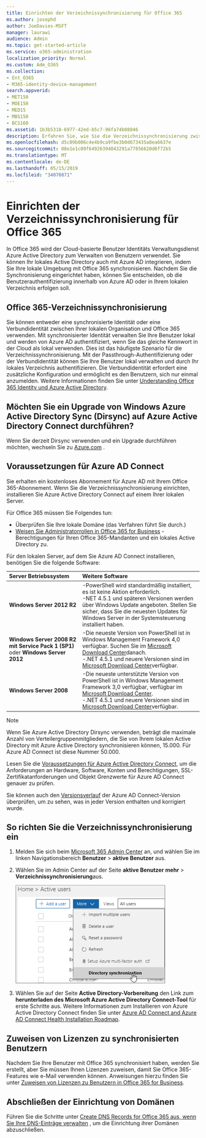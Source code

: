 ```yaml
---
title: Einrichten der Verzeichnissynchronisierung für Office 365
ms.author: josephd
author: JoeDavies-MSFT
manager: laurawi
audience: Admin
ms.topic: get-started-article
ms.service: o365-administration
localization_priority: Normal
ms.custom: Adm_O365
ms.collection:
- Ent_O365
- M365-identity-device-management
search.appverid:
- MET150
- MOE150
- MED15
- MBS150
- BCS160
ms.assetid: 1b3b5318-6977-42ed-b5c7-96fa74b08846
description: Erfahren Sie, wie Sie die Verzeichnissynchronisierung zwischen Office 365 und Ihrem lokalen Active Directory einrichten.
ms.openlocfilehash: d5c09b006c4e4b9ca9fbe3b0d673435a8ea6637e
ms.sourcegitcommit: 08e1e1c09f64926394043291a77856620d6f72b5
ms.translationtype: MT
ms.contentlocale: de-DE
ms.lasthandoff: 05/15/2019
ms.locfileid: "34070871"
---
```

# <a name="set-up-directory-synchronization-for-office-365"></a>Einrichten der Verzeichnissynchronisierung für Office 365

In Office 365 wird der Cloud-basierte Benutzer Identitäts Verwaltungsdienst Azure Active Directory zum Verwalten von Benutzern verwendet. Sie können Ihr lokales Active Directory auch mit Azure AD integrieren, indem Sie Ihre lokale Umgebung mit Office 365 synchronisieren. Nachdem Sie die Synchronisierung eingerichtet haben, können Sie entscheiden, ob die Benutzerauthentifizierung innerhalb von Azure AD oder in Ihrem lokalen Verzeichnis erfolgen soll.
  
## <a name="office-365-directory-synchronization"></a>Office 365-Verzeichnissynchronisierung

Sie können entweder eine synchronisierte Identität oder eine Verbundidentität zwischen Ihrer lokalen Organisation und Office 365 verwenden. Mit synchronisierter Identität verwalten Sie Ihre Benutzer lokal und werden von Azure AD authentifiziert, wenn Sie das gleiche Kennwort in der Cloud als lokal verwenden. Dies ist das häufigste Szenario für die Verzeichnissynchronisierung. Mit der Passthrough-Authentifizierung oder der Verbundidentität können Sie Ihre Benutzer lokal verwalten und durch Ihr lokales Verzeichnis authentifizieren. Die Verbundidentität erfordert eine zusätzliche Konfiguration und ermöglicht es den Benutzern, sich nur einmal anzumelden. Weitere Informationen finden Sie unter [Understanding Office 365 Identity und Azure Active Directory](about-office-365-identity.md).
  
## <a name="want-to-upgrade-from-windows-azure-active-directory-sync-dirsync-to-azure-active-directory-connect"></a>Möchten Sie ein Upgrade von Windows Azure Active Directory Sync (Dirsync) auf Azure Active Directory Connect durchführen?

Wenn Sie derzeit Dirsync verwenden und ein Upgrade durchführen möchten, wechseln Sie zu [Azure.com](https://azure.com) . [](https://go.microsoft.com/fwlink/p/?LinkId=733240)
  
## <a name="prerequisites-for-azure-ad-connect"></a>Voraussetzungen für Azure AD Connect

Sie erhalten ein kostenloses Abonnement für Azure AD mit Ihrem Office 365-Abonnement. Wenn Sie die Verzeichnissynchronisierung einrichten, installieren Sie Azure Active Directory Connect auf einem Ihrer lokalen Server.
  
Für Office 365 müssen Sie Folgendes tun:
  
- Überprüfen Sie Ihre lokale Domäne (das Verfahren führt Sie durch.)
- [Weisen Sie Administratorrollen in Office 365 for Business](https://support.office.com/article/EAC4D046-1AFD-4F1A-85FC-8219C79E1504) -Berechtigungen für Ihren Office 365-Mandanten und ein lokales Active Directory zu.

Für den lokalen Server, auf dem Sie Azure AD Connect installieren, benötigen Sie die folgende Software:
  
|**Server Betriebssystem**|**Weitere Software**|
|:-----|:-----|
|**Windows Server 2012 R2** | -PowerShell wird standardmäßig installiert, es ist keine Aktion erforderlich.  <br> -NET 4.5.1 und späteren Versionen werden über Windows Update angeboten. Stellen Sie sicher, dass Sie die neuesten Updates für Windows Server in der Systemsteuerung installiert haben. |
|**Windows Server 2008 R2 mit Service Pack 1 (SP1)** oder **Windows Server 2012** | -Die neueste Version von PowerShell ist in Windows Management Framework 4,0 verfügbar. Suchen Sie im [Microsoft Download Center](https://go.microsoft.com/fwlink/p/?LinkId=717996)danach.  <br> -.NET 4.5.1 und neuere Versionen sind im [Microsoft Download Center](https://go.microsoft.com/fwlink/p/?LinkId=717996)verfügbar. |
|**Windows Server 2008** | -Die neueste unterstützte Version von PowerShell ist in Windows Management Framework 3,0 verfügbar, verfügbar im [Microsoft Download Center](https://go.microsoft.com/fwlink/p/?LinkId=717996).  <br> -.NET 4.5.1 und neuere Versionen sind im [Microsoft Download Center](https://go.microsoft.com/fwlink/p/?LinkId=717996)verfügbar. |

> [!NOTE]
> Wenn Sie Azure Active Directory Dirsync verwenden, beträgt die maximale Anzahl von Verteilergruppenmitgliedern, die Sie von Ihrem lokalen Active Directory mit Azure Active Directory synchronisieren können, 15.000. Für Azure AD Connect ist diese Nummer 50.000.
  
Lesen Sie die [Voraussetzungen für Azure Active Directory Connect](https://docs.microsoft.com/azure/active-directory/hybrid/how-to-connect-install-prerequisites), um die Anforderungen an Hardware, Software, Konten und Berechtigungen, SSL-Zertifikatanforderungen und Objekt Grenzwerte für Azure AD Connect genauer zu prüfen.
  
Sie können auch den [Versionsverlauf](https://docs.microsoft.com/azure/active-directory/hybrid/reference-connect-version-history) der Azure AD Connect-Version überprüfen, um zu sehen, was in jeder Version enthalten und korrigiert wurde.

## <a name="to-set-up-directory-synchronization"></a>So richten Sie die Verzeichnissynchronisierung ein

1. Melden Sie sich beim [Microsoft 365 Admin Center](https://admin.microsoft.com) an, und wählen Sie im linken Navigationsbereich **Benutzer** \> **aktive Benutzer** aus.
2. Wählen Sie im Admin Center auf der Seite **aktive Benutzer** **mehr** \> **Verzeichnissynchronisierung**aus.

    ![Wählen Sie im Menü mehr die Option Verzeichnissynchronisierung aus.](media/dc6669e5-c01b-471e-9cdf-04f5d44e1c4b.png)
  
3. Wählen Sie auf der Seite **Active Directory-Vorbereitung** den Link zum **herunterladen des Microsoft Azure Active Directory Connect-Tool** für erste Schritte aus. Weitere Informationen zum Installieren von Azure Active Directory Connect finden Sie unter [Azure AD Connect and Azure AD Connect Health Installation Roadmap](https://docs.microsoft.com/azure/active-directory/hybrid/how-to-connect-install-roadmap).

## <a name="assign-licenses-to-synchronized-users"></a>Zuweisen von Lizenzen zu synchronisierten Benutzern

Nachdem Sie Ihre Benutzer mit Office 365 synchronisiert haben, werden Sie erstellt, aber Sie müssen Ihnen Lizenzen zuweisen, damit Sie Office 365-Features wie e-Mail verwenden können. Anweisungen hierzu finden Sie unter [Zuweisen von Lizenzen zu Benutzern in Office 365 for Business](https://support.office.com/article/997596b5-4173-4627-b915-36abac6786dc).

## <a name="finish-setting-up-domains"></a>Abschließen der Einrichtung von Domänen

Führen Sie die Schritte unter [Create DNS Records for Office 365 aus, wenn Sie Ihre DNS-Einträge verwalten](https://support.office.com/article/b0f3fdca-8a80-4e8e-9ef3-61e8a2a9ab23) , um die Einrichtung ihrer Domänen abzuschließen.